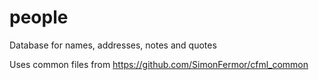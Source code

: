 # people
Database for names, addresses, notes and quotes

Uses common files from https://github.com/SimonFermor/cfml_common
